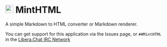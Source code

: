 # <img src="https://swee.pythonanywhere.com/minthtml.png" width="25"/> MintHTML
A simple Markdown to HTML converter or Markdown renderer.

You can get support for this application via the Issues page, or `##MintHTML` in the [Libera.Chat IRC Network](https://libera.chat)
